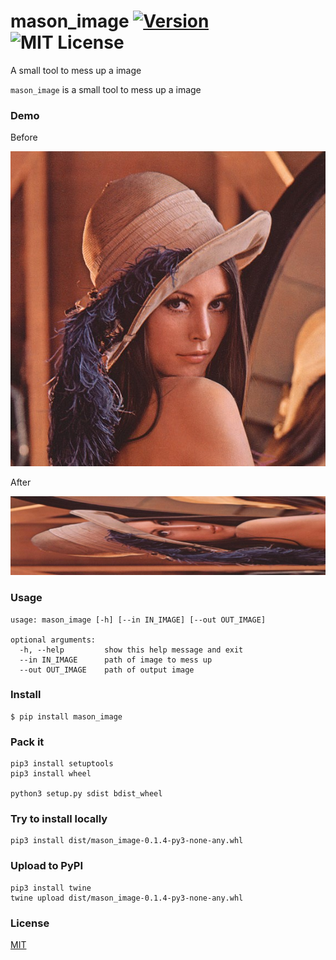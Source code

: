 # mason_image [![Version][version-badge]][version-link] ![MIT License][license-badge]
A small tool to mess up a image

`mason_image` is a small tool to mess up a image


### Demo

Before

![](https://raw.githubusercontent.com/Mason-Lin/mason_image/master/lenna_in.jpg)

After

![](https://raw.githubusercontent.com/Mason-Lin/mason_image/master/lenna_out.jpg)


### Usage

```
usage: mason_image [-h] [--in IN_IMAGE] [--out OUT_IMAGE]

optional arguments:
  -h, --help         show this help message and exit
  --in IN_IMAGE      path of image to mess up
  --out OUT_IMAGE    path of output image
```

### Install

```
$ pip install mason_image
```


### Pack it
```
pip3 install setuptools
pip3 install wheel

python3 setup.py sdist bdist_wheel
```


### Try to install locally
```
pip3 install dist/mason_image-0.1.4-py3-none-any.whl
```


### Upload to PyPI
```
pip3 install twine
twine upload dist/mason_image-0.1.4-py3-none-any.whl
```


### License

[MIT](https://github.com/Mason-Lin/mason_image/blob/master/LICENSE)

[version-badge]:   https://img.shields.io/badge/version-0.1.4-brightgreen.svg
[version-link]:    https://pypi.python.org/pypi/mason_image/
[license-badge]:   https://img.shields.io/github/license/Mason-Lin/mason_image.svg


